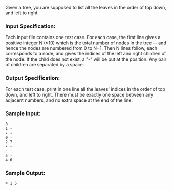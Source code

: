 Given a tree, you are supposed to list all the leaves in the order of top down, and left to right.

### Input Specification:
Each input file contains one test case. For each case, the first line gives a positive integer N (≤10) which is the total number of nodes in the tree -- and hence the nodes are numbered from 0 to N−1. Then N lines follow, each corresponds to a node, and gives the indices of the left and right children of the node. If the child does not exist, a "-" will be put at the position. Any pair of children are separated by a space.

### Output Specification:
For each test case, print in one line all the leaves' indices in the order of top down, and left to right. There must be exactly one space between any adjacent numbers, and no extra space at the end of the line.

### Sample Input:
```
8
1 -
- -
0 -
2 7
- -
- -
5 -
4 6
```

### Sample Output:
```
4 1 5
```